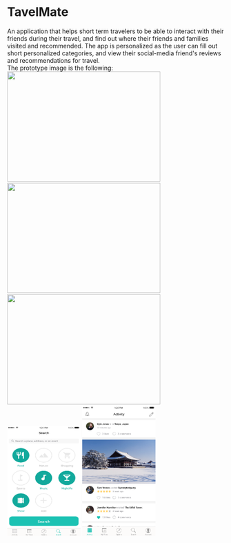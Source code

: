 # TavelMate
An application that helps short term travelers to be able to interact with their friends during their travel,
and find out where their friends and families visited and recommended. The app is personalized as the user can fill out short personalized categories, and view their social-media friend's reviews and recommendations for travel. <br />
The prototype image is the following: <br />
<img src ="https://github.com/dmsqls0427k/TripTap/blob/master/pictures/0.jpg" width = "355" height = "255">
<img src ="https://github.com/dmsqls0427k/TripTap/blob/master/pictures/1.jpg" width = "355" height = "255">
<img src ="https://github.com/dmsqls0427k/TripTap/blob/master/pictures/3.png" width = "355" height = "255">
<img src ="https://github.com/dmsqls0427k/TravelMate/blob/master/pictures/Search%403x.png" width = "170" height = "255">
<img src = "https://github.com/dmsqls0427k/TravelMate/blob/master/pictures/Feed%403x.png" width = "170" heighy = "255">
